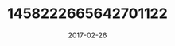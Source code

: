 ---
title: "1458222665642701122"
cover: "2017-02-26 07.15.09 1458222665642701122_46248401"
photo: "2017-02-26 07.15.09 1458222665642701122_46248401"
date: "2017-02-26"
type: "photo"
---